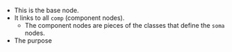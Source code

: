 - This is the base node.
- It links to all `comp` (component nodes).
	- The component nodes are pieces of the classes that define the `soma` nodes.
- The purpose